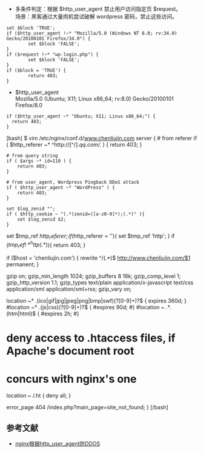 * 多条件判定：根据 $http_user_agent 禁止用户访问指定页 $request。<br />
场景：黑客通过大量肉机尝试破解 wordpress 密码，禁止这些访问。
```
set $block 'TRUE';
if ($http_user_agent !~* "Mozilla/5.0 (Windows NT 6.0; rv:34.0) Gecko/20100101 Firefox/34.0") {
		set $block 'FALSE';
}
if ($request !~* "wp-login.php") {
		set $block 'FALSE';
}
if ($block = 'TRUE') {
		return 403;
}
```
* $http_user_agent<br />
Mozilla/5.0 (Ubuntu; X11; Linux x86_64; rv:8.0) Gecko/20100101 Firefox/8.0
```
if ($http_user_agent ~* "Ubuntu; X11; Linux x86_64;") {
  return 403;
}
```



[bash]
$ vim /etc/nginx/conf.d/www.chenliujin.com
server {
	# from referer
	if ( $http_referer ~* ^http:\/\/[^\/]*\.qq\.com\/.* ) {
		return 403;
	}

	# from query string
	if ( $args ~* id=110 ) {
		return 403;
	}

	# from user_agent, Wordpress Pingback DDoS attack
	if ( $http_user_agent ~* "WordPress" ) {
        return 403;
	}

    set $log_zenid "";
    if ( $http_cookie ~ "(.*)zenid=([a-z0-9]*);(.*)" ){
        set $log_zenid $2;
    }

  set $tmp_ref $http_referer;
  if ($http_referer = ''){
    set $tmp_ref 'http';
  }
  if ($tmp_ref !~* ^http(.*)$){
        return 403;
  }

  if ($host = 'chenliujin.com') {
    rewrite ^/(.*)$ http://www.chenliujin.com/$1 permanent;
  }

  gzip on;
  gzip_min_length 1024;
  gzip_buffers 8 16k;
  gzip_comp_level 1;
  gzip_http_version 1.1;
  gzip_types text/plain application/x-javascript text/css application/xml application/xml+rss;
  gzip_vary on;


  location ~* \.(ico|gif|jpg|jpeg|png|bmp|swf)(\?[0-9]+)?$ {
    expires 360d;
  }
  #location ~* \.(js|css)(\?[0-9]+)?$ {
    #expires 90d;
  #}
  #location ~ .*\.(htm|html)$ {
    #expires 2h;
  #}

  # deny access to .htaccess files, if Apache's document root
  # concurs with nginx's one
  location ~ /\.ht {
    deny  all;
  }

  error_page  404              /index.php?main_page=site_not_found;
}
[/bash]

## 参考文献
* [nginx根据http_user_agent防DDOS](http://www.cnblogs.com/top5/archive/2011/01/13/1934845.html)
